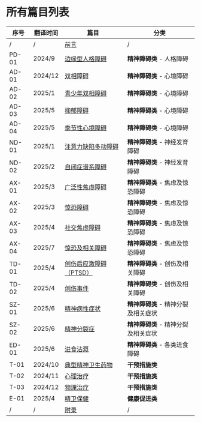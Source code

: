 # 所有篇目列表

| 序号 | 翻译时间 | 篇目 | 分类 |
|------|--------|-------------|-----------|
| / | / | [前言](/foreword.md) | / |
| PD-01 | 2024/9 | [边缘型人格障碍](/articles/BPD.md) | **精神障碍类** - 人格障碍 |
| AD-01 | 2024/12 | [双相障碍](/articles/BD.md) | **精神障碍类** - 心境障碍 |
| AD-02 | 2025/1 | [青少年双相障碍](/articles/BD-Teens.md) | **精神障碍类** - 心境障碍 |
| AD-03 | 2025/5 | [抑郁障碍](/articles/Depression.md) | **精神障碍类** - 心境障碍 |
| AD-04 | 2025/5 | [季节性心境障碍](/articles/SeasonalAD.md) | **精神障碍类** - 心境障碍 |
| ND-01 | 2025/1 | [注意力缺陷多动障碍](/articles/ADHD.md) | **精神障碍类** - 神经发育障碍 |
| ND-02 | 2025/2 | [自闭症谱系障碍](/articles/ASD.md) | **精神障碍类** - 神经发育障碍 |
| AX-01 | 2025/3 | [广泛性焦虑障碍](/articles/GAD.md) | **精神障碍类** - 焦虑及惊恐障碍 |
| AX-02 | 2025/3 | [惊恐障碍](/articles/PanicDisorder.md) | **精神障碍类** - 焦虑及惊恐障碍 |
| AX-03 | 2025/4 | [社交焦虑障碍](/articles/SAD.md) | **精神障碍类** - 焦虑及惊恐障碍 |
| AX-04 | 2025/7 | [惊恐及相关障碍](/articles/Phobia.md) |  **精神障碍类** - 焦虑及惊恐障碍 |
| TD-01 | 2025/4 | [创伤后应激障碍（PTSD）](/articles/PTSD.md) | **精神障碍类** - 创伤及相关障碍 |
| TD-02 | 2025/4 | [创伤事件](/articles/TraumaticEvents.md) | **精神障碍类** - 创伤及相关障碍 |
| SZ-01 | 2025/6 | [精神病性症状](/articles/Psychosis.md) | **精神障碍类** - 精神分裂及相关症状 |
| SZ-02 | 2025/6 | [精神分裂症](/articles/Schizophrenia.md) | **精神障碍类** - 精神分裂及相关症状 |
| ED-01 | 2025/6 | [进食沾溉](/articles/EatingDisorder.md) | **精神障碍类** - 各类进食障碍 |
| T-01 | 2024/10 | [典型精神卫生药物](/articles/Medications.md) | **干预措施类** |
| T-02 | 2024/11 | [心理治疗](/articles/Psychotherapies.md) | **干预措施类** |
| T-03 | 2024/12 | [物理治疗](/articles/BST.md) | **干预措施类** |
| E-01 | 2025/4 | [精卫保健](/articles/SelfCare.md) | **健康促进类** |
| / | / | [附录](/appendix.md) | / |
